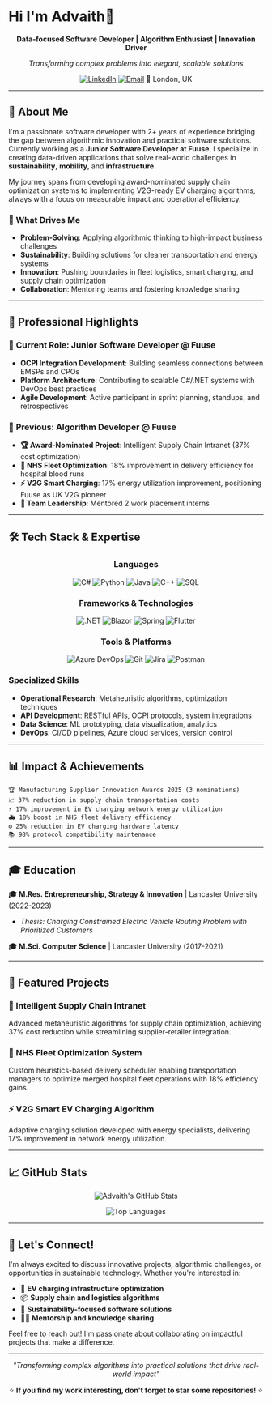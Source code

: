 # Hi I'm Advaith👋

<div align="center">

**Data-focused Software Developer | Algorithm Enthusiast | Innovation Driver**

*Transforming complex problems into elegant, scalable solutions*

[![LinkedIn](https://img.shields.io/badge/LinkedIn-0077B5?style=for-the-badge&logo=linkedin&logoColor=white)](https://linkedin.com/in/your-profile)
[![Email](https://img.shields.io/badge/Email-D14836?style=for-the-badge&logo=gmail&logoColor=white)](mailto:krishnan.advaith98@gmail.com)
📍 London, UK

</div>

---

## 🚀 About Me

I'm a passionate software developer with 2+ years of experience bridging the gap between algorithmic innovation and practical software solutions. Currently working as a **Junior Software Developer at Fuuse**, I specialize in creating data-driven applications that solve real-world challenges in **sustainability**, **mobility**, and **infrastructure**.

My journey spans from developing award-nominated supply chain optimization systems to implementing V2G-ready EV charging algorithms, always with a focus on measurable impact and operational efficiency.

### 🎯 What Drives Me
- **Problem-Solving**: Applying algorithmic thinking to high-impact business challenges
- **Sustainability**: Building solutions for cleaner transportation and energy systems  
- **Innovation**: Pushing boundaries in fleet logistics, smart charging, and supply chain optimization
- **Collaboration**: Mentoring teams and fostering knowledge sharing

---

## 💼 Professional Highlights

### 🔋 **Current Role: Junior Software Developer @ Fuuse**
- **OCPI Integration Development**: Building seamless connections between EMSPs and CPOs
- **Platform Architecture**: Contributing to scalable C#/.NET systems with DevOps best practices
- **Agile Development**: Active participant in sprint planning, standups, and retrospectives

### 🧠 **Previous: Algorithm Developer @ Fuuse**
- **🏆 Award-Nominated Project**: Intelligent Supply Chain Intranet (37% cost optimization)
- **🏥 NHS Fleet Optimization**: 18% improvement in delivery efficiency for hospital blood runs
- **⚡ V2G Smart Charging**: 17% energy utilization improvement, positioning Fuuse as UK V2G pioneer
- **👥 Team Leadership**: Mentored 2 work placement interns

---

## 🛠️ Tech Stack & Expertise

<div align="center">

### **Languages**
![C#](https://img.shields.io/badge/C%23-239120?style=for-the-badge&logo=c-sharp&logoColor=white)
![Python](https://img.shields.io/badge/Python-3776AB?style=for-the-badge&logo=python&logoColor=white)
![Java](https://img.shields.io/badge/Java-ED8B00?style=for-the-badge&logo=openjdk&logoColor=white)
![C++](https://img.shields.io/badge/C++-00599C?style=for-the-badge&logo=c%2B%2B&logoColor=white)
![SQL](https://img.shields.io/badge/SQL-316192?style=for-the-badge&logo=postgresql&logoColor=white)

### **Frameworks & Technologies**
![.NET](https://img.shields.io/badge/.NET-5C2D91?style=for-the-badge&logo=.net&logoColor=white)
![Blazor](https://img.shields.io/badge/Blazor-512BD4?style=for-the-badge&logo=blazor&logoColor=white)
![Spring](https://img.shields.io/badge/Spring-6DB33F?style=for-the-badge&logo=spring&logoColor=white)
![Flutter](https://img.shields.io/badge/Flutter-02569B?style=for-the-badge&logo=flutter&logoColor=white)

### **Tools & Platforms**
![Azure DevOps](https://img.shields.io/badge/Azure_DevOps-0078D4?style=for-the-badge&logo=azure-devops&logoColor=white)
![Git](https://img.shields.io/badge/Git-F05032?style=for-the-badge&logo=git&logoColor=white)
![Jira](https://img.shields.io/badge/Jira-0052CC?style=for-the-badge&logo=jira&logoColor=white)
![Postman](https://img.shields.io/badge/Postman-FF6C37?style=for-the-badge&logo=postman&logoColor=white)

</div>

### **Specialized Skills**
- **Operational Research**: Metaheuristic algorithms, optimization techniques
- **API Development**: RESTful APIs, OCPI protocols, system integrations
- **Data Science**: ML prototyping, data visualization, analytics
- **DevOps**: CI/CD pipelines, Azure cloud services, version control

---

## 📊 Impact & Achievements

```
🏆 Manufacturing Supplier Innovation Awards 2025 (3 nominations)
📈 37% reduction in supply chain transportation costs
⚡ 17% improvement in EV charging network energy utilization  
🚑 18% boost in NHS fleet delivery efficiency
⚙️ 25% reduction in EV charging hardware latency
📚 98% protocol compatibility maintenance
```

---

## 🎓 Education

**🎓 M.Res. Entrepreneurship, Strategy & Innovation** | Lancaster University (2022-2023)
- *Thesis: Charging Constrained Electric Vehicle Routing Problem with Prioritized Customers*

**🎓 M.Sci. Computer Science** | Lancaster University (2017-2021)

---

## 🌟 Featured Projects

### 🔗 Intelligent Supply Chain Intranet
Advanced metaheuristic algorithms for supply chain optimization, achieving 37% cost reduction while streamlining supplier-retailer integration.

### 🏥 NHS Fleet Optimization System  
Custom heuristics-based delivery scheduler enabling transportation managers to optimize merged hospital fleet operations with 18% efficiency gains.

### ⚡ V2G Smart EV Charging Algorithm
Adaptive charging solution developed with energy specialists, delivering 17% improvement in network energy utilization.

---

## 📈 GitHub Stats

<div align="center">

![Advaith's GitHub Stats](https://github-readme-stats.vercel.app/api?username=Advaith98&show_icons=true&theme=radical)

![Top Languages](https://github-readme-stats.vercel.app/api/top-langs/?username=Advaith98&layout=compact&theme=radical)

</div>

---

## 🤝 Let's Connect!

I'm always excited to discuss innovative projects, algorithmic challenges, or opportunities in sustainable technology. Whether you're interested in:

- 🔋 **EV charging infrastructure optimization**
- 📦 **Supply chain and logistics algorithms**  
- 🌱 **Sustainability-focused software solutions**
- 👨‍💻 **Mentorship and knowledge sharing**

Feel free to reach out! I'm passionate about collaborating on impactful projects that make a difference.

---

<div align="center">

*"Transforming complex algorithms into practical solutions that drive real-world impact"*

⭐ **If you find my work interesting, don't forget to star some repositories!** ⭐

</div>

